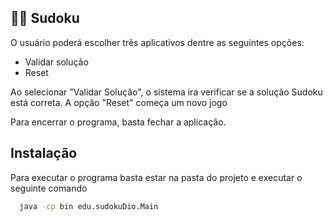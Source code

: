 
## 👩‍💻 Sudoku

O usuário poderá escolher três aplicativos dentre as seguintes opções:

- Validar solução
- Reset

Ao selecionar "Validar Solução", o sistema ira verificar se a solução Sudoku  está correta. A opção "Reset" começa um novo jogo

Para encerrar o programa, basta fechar a aplicação.


## Instalação

Para executar o programa basta estar na pasta do projeto e executar o seguinte comando

```bash
  java -cp bin edu.sudokuDio.Main
```
    
